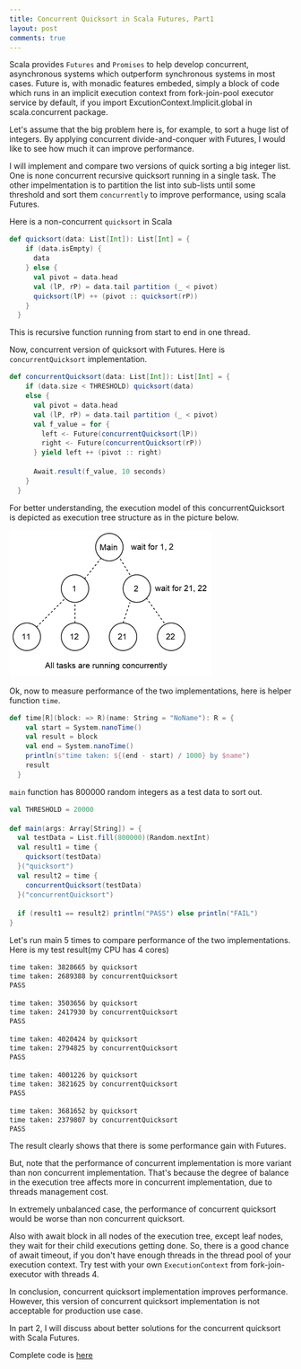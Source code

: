 ```yaml
---
title: Concurrent Quicksort in Scala Futures, Part1
layout: post
comments: true
---
```


Scala provides `Futures` and `Promises` to help develop concurrent, asynchronous systems which outperform
synchronous systems in most cases.
Future is, with monadic features embeded, simply a block of code which runs in an implicit execution context from fork-join-pool executor service
by default, if you import ExcutionContext.Implicit.global in scala.concurrent package.

Let's assume that the big problem here is, for example, to sort a huge list of integers. By applying concurrent divide-and-conquer with Futures, I would like to see how much it can improve performance.

I will implement and compare two versions of quick sorting a big integer list. One is none concurrent recursive quicksort running in a single task. The other impelmentation is to partition the list into sub-lists until some threshold and sort them `concurrently` to improve performance, using scala Futures.

Here is a non-concurrent `quicksort` in Scala
```scala
def quicksort(data: List[Int]): List[Int] = {
    if (data.isEmpty) {
      data
    } else {
      val pivot = data.head
      val (lP, rP) = data.tail partition (_ < pivot)
      quicksort(lP) ++ (pivot :: quicksort(rP))
    }
  }
```
This is recursive function running from start to end in one thread.

Now, concurrent version of quicksort with Futures.
Here is `concurrentQuicksort` implementation.
```scala
def concurrentQuicksort(data: List[Int]): List[Int] = {
    if (data.size < THRESHOLD) quicksort(data)
    else {
      val pivot = data.head
      val (lP, rP) = data.tail partition (_ < pivot)
      val f_value = for {
        left <- Future(concurrentQuicksort(lP))
        right <- Future(concurrentQuicksort(rP))
      } yield left ++ (pivot :: right)

      Await.result(f_value, 10 seconds)
    }
  }
```

For better understanding, the execution model of this concurrentQuicksort is depicted as execution tree structure as in the picture below.

![execution tree](https://raw.githubusercontent.com/sangche/sangche.github.io/master/pics/0503010/tree1.PNG)

Ok, now to measure performance of the two implementations, here is helper function `time`.

```scala
def time[R](block: => R)(name: String = "NoName"): R = {
    val start = System.nanoTime()
    val result = block
    val end = System.nanoTime()
    println(s"time taken: ${(end - start) / 1000} by $name")
    result
  }
```

`main` function has 800000 random integers as a test data to sort out.
```scala
val THRESHOLD = 20000

def main(args: Array[String]) = {
  val testData = List.fill(800000)(Random.nextInt)
  val result1 = time {
    quicksort(testData)
  }("quicksort")
  val result2 = time {
    concurrentQuicksort(testData)
  }("concurrentQuicksort")

  if (result1 == result2) println("PASS") else println("FAIL")
}
```
Let's run main 5 times to compare performance of the two implementations. Here is my test result(my CPU has 4 cores)

```
time taken: 3828665 by quicksort
time taken: 2689388 by concurrentQuicksort
PASS

time taken: 3503656 by quicksort
time taken: 2417930 by concurrentQuicksort
PASS

time taken: 4020424 by quicksort
time taken: 2794825 by concurrentQuicksort
PASS

time taken: 4001226 by quicksort
time taken: 3821625 by concurrentQuicksort
PASS

time taken: 3681652 by quicksort
time taken: 2379807 by concurrentQuicksort
PASS

```
The result clearly shows that there is some performance gain with Futures.

But, note that the performance of concurrent implementation is more variant than non concurrent implementation.
That's because the degree of balance in the execution tree affects more in concurrent implementation, due to threads management cost.

In extremely unbalanced case, the performance of concurrent quicksort would be worse than non concurrent quicksort.

Also with await block in all nodes of the execution tree, except leaf nodes, they wait for their child executions getting done. So, there is a good chance of await timeout, if you don't have enough threads in the thread pool of your execution context. Try test with your own `ExecutionContext` from fork-join-executor with threads 4.

In conclusion, concurrent quicksort implementation improves performance. However, this version of concurrent quicksort implementation is not acceptable for production use case.

In part 2, I will discuss about better solutions for the concurrent quicksort with Scala Futures.

Complete code is [here](https://gist.github.com/sangche/8d1780ced558725bcd1a)